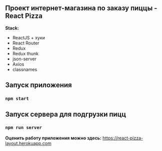 ## Проект интернет-магазина по заказу пиццы - React Pizza

**Stack:**

- ReactJS + хуки
- React Router
- Redux
- Redux thunk
- json-server
- Axios
- classnames

## Запуск приложения
### `npm start`

## Запуск сервера для подгрузки пицц
### `npm run server`

**Оценить работу приложения можно здесь:** https://react-pizza-layout.herokuapp.com